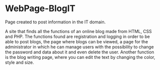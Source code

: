 # WebPage-BlogIT
Page created to post information in the IT domain.

A site that finds all the functions of an online blog made from HTML, CSS and PHP. The functions found are  registration and logging in order to be able to post blogs, the page where blogs can be viewed, a page for the administrator in which he can manage users with the possibility to change the password and data about it and even delete the user. Another function is the blog writing page, where you can edit the text by changing the color, style and size.
